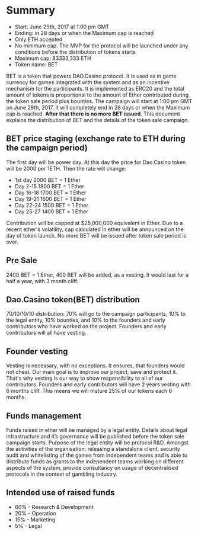 # Summary

* Start: June 29th, 2017 at 1:00 pm GMT
* Ending: in 28 days or when the Maximum cap is reached
* Only ETH accepted
* No minimum cap: The MVP for the protocol will be launched under any conditions before the distribution of tokens starts
* Maximum cap: 83333,333 ETH
* Token name: BET

BET is a token that powers DAO.Casino protocol. It is used as in game currency for games integrated with the system and as an incentive mechanism for the participants. It is implemented as ERC20 and the total amount of tokens is proportional to the amount of Ether contributed during the token sale period plus bounties. The campaign will start at 1:00 pm GMT on June 29th, 2017. It will completely end in 28 days or when the Maximum cap is reached. **After that there is no more BET issued**. This document explains the distribution of BET and the details of the token sale campaign.

## BET price staging (exchange rate to ETH during the campaign period)

The first day will be power day. At this day the price for Dao.Casino token will be 2000 per 1ETH. Then the rate will change:

* 1st day 2000 BET = 1 Ether
* Day 2-15 1800 BET = 1 Ether
* Day 16-18 1700 BET = 1 Ether
* Day 19-21 1600 BET = 1 Ether
* Day 22-24 1500 BET = 1 Ether
* Day 25-27 1400  BET = 1 Ether

Contribution will be capped at $25,000,000 equivalent in Ether. Due to a recent ether's volatility, cap calculated in ether will be announced on the day of token launch. No more BET will be issued after token sale period is over.

## 	Pre Sale  

2400 BET = 1 Ether, 400 BET will be added, as a vesting. It would last for a half a year, with 3 month cliff. 

## Dao.Casino token(BET) distribution

70/10/10/10 distribution: 70% will go to the campaign participants, 10% to the legal entity, 10% bounties, and 10% to the founders and early contributors who have worked on the project. Founders and early contributors will all have vesting.

## Founder vesting

Vesting is necessary, with no exceptions. It ensures, that founders would not cheat. Our main goal is to improve our project, save and protect it. That's why vesting is our way to show responsibility to all of our contributors.
Founders and early contributors will have 2 years vesting with 6 months cliff. This means we will mature 25% of our tokens each 6 months.

## Funds management

Funds raised in ether will be managed by a legal entity. Details about legal infrastructure and it’s governance will be published before the token sale campaign starts. Purpose of the legal entity will be protocol R&D. Amongst the activities of the organisation: releasing a standalone client, security audit and whitelisting of the games from independent teams and is able to distribute funds as grants to the independent teams working on different aspects of the system, provide consultancy on usage of decentralised protocols in the context of gambling industry.

## Intended use of raised funds

* 60% - Research & Development
* 20% - Operation
* 15% - Marketing
* 5% - Legal
